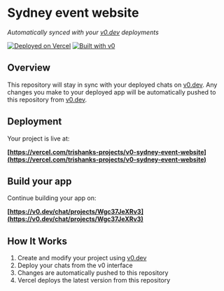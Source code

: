 # Sydney event website

*Automatically synced with your [v0.dev](https://v0.dev) deployments*

[![Deployed on Vercel](https://img.shields.io/badge/Deployed%20on-Vercel-black?style=for-the-badge&logo=vercel)](https://vercel.com/trishanks-projects/v0-sydney-event-website)
[![Built with v0](https://img.shields.io/badge/Built%20with-v0.dev-black?style=for-the-badge)](https://v0.dev/chat/projects/Wgc37JeXRv3)

## Overview

This repository will stay in sync with your deployed chats on [v0.dev](https://v0.dev).
Any changes you make to your deployed app will be automatically pushed to this repository from [v0.dev](https://v0.dev).

## Deployment

Your project is live at:

**[https://vercel.com/trishanks-projects/v0-sydney-event-website](https://vercel.com/trishanks-projects/v0-sydney-event-website)**

## Build your app

Continue building your app on:

**[https://v0.dev/chat/projects/Wgc37JeXRv3](https://v0.dev/chat/projects/Wgc37JeXRv3)**

## How It Works

1. Create and modify your project using [v0.dev](https://v0.dev)
2. Deploy your chats from the v0 interface
3. Changes are automatically pushed to this repository
4. Vercel deploys the latest version from this repository